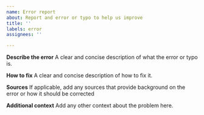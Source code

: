 ```yaml
---
name: Error report
about: Report and error or typo to help us improve
title: ''
labels: error
assignees: ''

---
```


**Describe the error**
A clear and concise description of what the error or typo is.

**How to fix**
A clear and concise description of how to fix it.

**Sources**
If applicable, add any sources that provide background on the error or how it should be corrected


**Additional context**
Add any other context about the problem here.
